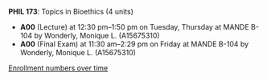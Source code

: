 **PHIL 173**: Topics in Bioethics (4 units)

- **A00** (Lecture) at 12:30 pm–1:50 pm on Tuesday, Thursday at MANDE B-104 by Wonderly, Monique L. (A15675310)
- **A00** (Final Exam) at 11:30 am–2:29 pm on Friday at MANDE B-104 by Wonderly, Monique L. (A15675310)

[Enrollment numbers over time](./PHIL173.tsv)
